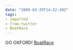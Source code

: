 ```yaml
---
date: "2009-03-29T14:42:49Z"
tags:
- imported
- from-twitter
- BoatRace
---
```

GO OXFORD! [BoatRace](/tags/boatrace)
